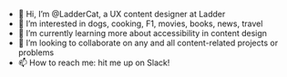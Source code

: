 - 👋 Hi, I’m @LadderCat, a UX content designer at Ladder
- 👀 I’m interested in dogs, cooking, F1, movies, books, news, travel
- 🌱 I’m currently learning more about accessibility in content design
- 💞️ I’m looking to collaborate on any and all content-related projects or problems
- 📫 How to reach me: hit me up on Slack!

<!---
LadderCat/LadderCat is a ✨ special ✨ repository because its `README.md` (this file) appears on your GitHub profile.
You can click the Preview link to take a look at your changes.
--->
